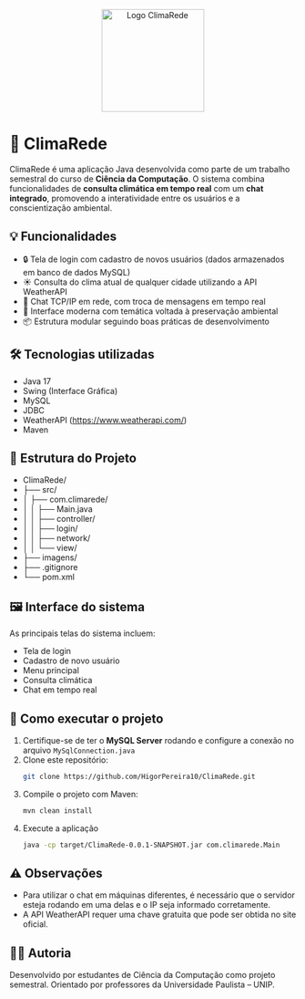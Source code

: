 <p align="center">
  <img src="imagens/logo.png" alt="Logo ClimaRede" width="180"/>
</p>

# 🌱 ClimaRede

ClimaRede é uma aplicação Java desenvolvida como parte de um trabalho semestral do curso de **Ciência da Computação**. O sistema combina funcionalidades de **consulta climática em tempo real** com um **chat integrado**, promovendo a interatividade entre os usuários e a conscientização ambiental.

## 💡 Funcionalidades

- 🔒 Tela de login com cadastro de novos usuários (dados armazenados em banco de dados MySQL)
- ☀️ Consulta do clima atual de qualquer cidade utilizando a API WeatherAPI
- 💬 Chat TCP/IP em rede, com troca de mensagens em tempo real
- 🌿 Interface moderna com temática voltada à preservação ambiental
- 📦 Estrutura modular seguindo boas práticas de desenvolvimento

## 🛠️ Tecnologias utilizadas

- Java 17
- Swing (Interface Gráfica)
- MySQL
- JDBC
- WeatherAPI (https://www.weatherapi.com/)
- Maven

## 🧩 Estrutura do Projeto

- ClimaRede/
- ├── src/
- │ ├── com.climarede/
- │ │ ├── Main.java
- │ │ ├── controller/
- │ │ ├── login/
- │ │ ├── network/
- │ │ └── view/
- ├── imagens/
- ├── .gitignore
- └── pom.xml


## 🖼️ Interface do sistema

As principais telas do sistema incluem:

- Tela de login
- Cadastro de novo usuário
- Menu principal
- Consulta climática
- Chat em tempo real

## 🚀 Como executar o projeto

1. Certifique-se de ter o **MySQL Server** rodando e configure a conexão no arquivo `MySqlConnection.java`
2. Clone este repositório:
   ```bash
   git clone https://github.com/HigorPereira10/ClimaRede.git
3. Compile o projeto com Maven:
   ```bash
   mvn clean install

4. Execute a aplicação
   ```bash
   java -cp target/ClimaRede-0.0.1-SNAPSHOT.jar com.climarede.Main

## ⚠️ Observações

- Para utilizar o chat em máquinas diferentes, é necessário que o servidor esteja rodando em uma delas e o IP seja informado corretamente.
- A API WeatherAPI requer uma chave gratuita que pode ser obtida no site oficial.

## 👨‍💻 Autoria

Desenvolvido por estudantes de Ciência da Computação como projeto semestral.
Orientado por professores da Universidade Paulista – UNIP.

